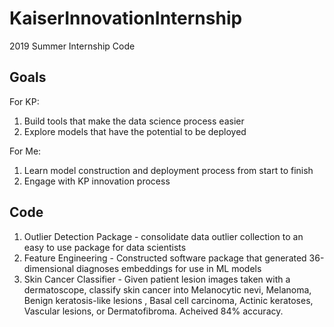 # KaiserInnovationInternship
2019 Summer Internship Code


## Goals
For KP:
1. Build tools that make the data science process easier
2. Explore models that have the potential to be deployed

For Me:
1. Learn model construction and deployment process from start to finish
2. Engage with KP innovation process 


## Code
1. Outlier Detection Package - consolidate data outlier collection to an easy to use package for data scientists
2. Feature Engineering - Constructed software package that generated 36-dimensional diagnoses embeddings for use in ML models
3. Skin Cancer Classifier - Given patient lesion images taken with a dermatoscope, classify skin cancer into   Melanocytic nevi, Melanoma, Benign keratosis-like lesions , Basal cell carcinoma, Actinic keratoses, Vascular lesions, or Dermatofibroma. Acheived 84% accuracy. 






